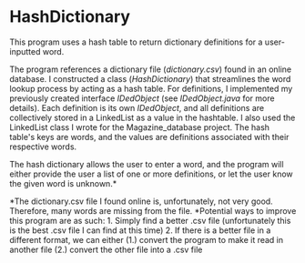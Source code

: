 # HashDictionary
This program uses a hash table to return dictionary definitions for a user-inputted word.

The program references a dictionary file (*dictionary.csv*) found in an online database. I constructed a class (*HashDictionary*) that streamlines the word lookup process by acting as a hash table. For definitions, I implemented my previously created interface *IDedObject* (see *IDedObject.java* for more details). Each definition is its own *IDedObject*, and all definitions are collectively stored in a LinkedList as a value in the hashtable. I also used the LinkedList class I wrote for the Magazine_database project. The hash table's keys are words, and the values are definitions associated with their respective words. 

The hash dictionary allows the user to enter a word, and the program will either provide the user a list of one or more definitions, or let the user know the given word is unknown.*

\*The dictionary.csv file I found online is, unfortunately, not very good. Therefore, many words are missing from the file.
\*Potential ways to improve this program are as such:
    1. Simply find a better .csv file (unfortunately this is the best .csv file I can find at this time)
    2. If there is a better file in a different format, we can either
       (1.) convert the program to make it read in another file
       (2.) convert the other file into a .csv file
